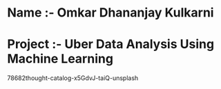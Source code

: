 # Name :- Omkar Dhananjay Kulkarni

# Project :- Uber Data Analysis Using Machine Learning

78682thought-catalog-x5GdvJ-taiQ-unsplash
